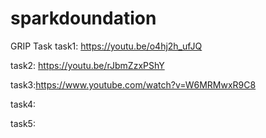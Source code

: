 # sparkdoundation
GRIP Task 
task1: https://youtu.be/o4hj2h_ufJQ

task2: https://youtu.be/rJbmZzxPShY

task3:https://www.youtube.com/watch?v=W6MRMwxR9C8

task4:

task5:


